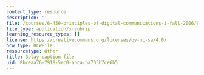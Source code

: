 ```yaml
---
content_type: resource
description: ''
file: /courses/6-450-principles-of-digital-communications-i-fall-2006/8bceaa7679185ec0abcaba703b7ce6b5_pQDVHvW19vI.vtt
file_type: application/x-subrip
learning_resource_types: []
license: https://creativecommons.org/licenses/by-nc-sa/4.0/
ocw_type: OCWFile
resourcetype: Other
title: 3play caption file
uid: 8bceaa76-7918-5ec0-abca-ba703b7ce6b5
---
```

